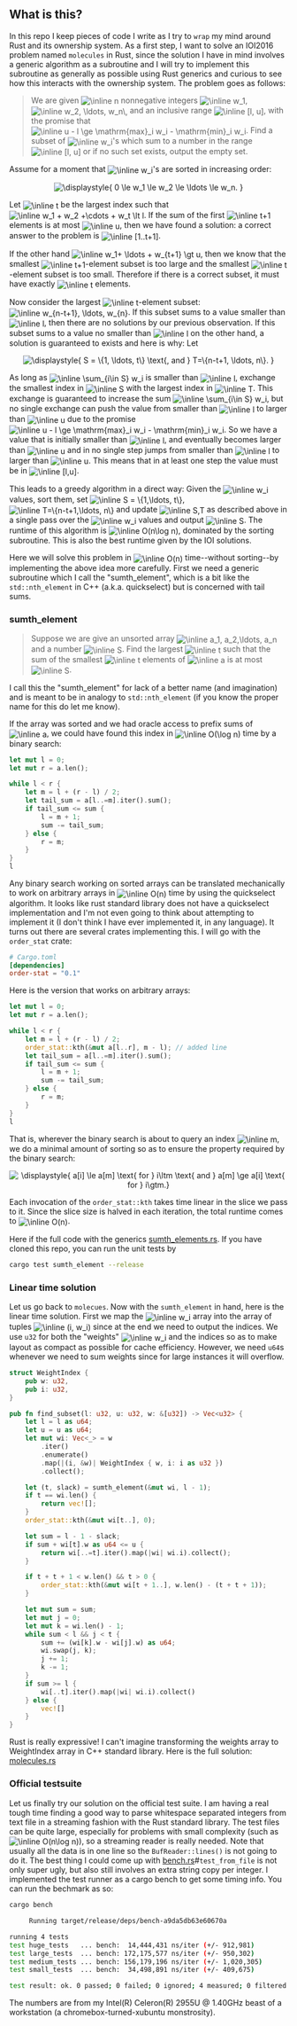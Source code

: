 ## What is this?

In this repo I keep pieces of code I write as I try to `wrap` my mind
around Rust and its ownership system.
As a first step, I want to solve an IOI2016 problem named `molecules` in Rust,
since the solution I have in mind involves a generic algorithm
as a subroutine and I will try to implement this subroutine as generally as
possible using Rust generics and curious to see how this interacts with the
ownership system. The problem goes as follows:

> We are given <img alt="\inline n" src="https://latex.codecogs.com/png.latex?%5Cinline%20n" align="center"/> nonnegative integers <img alt="\inline w_1" src="https://latex.codecogs.com/png.latex?%5Cinline%20w_1" align="center"/>, <img alt="\inline w_2, \ldots, w_n\," src="https://latex.codecogs.com/png.latex?%5Cinline%20w_2%2C%20%5Cldots%2C%20w_n%5C%2C" align="center"/> and an 
> inclusive range <img alt="\inline [l, u]" src="https://latex.codecogs.com/png.latex?%5Cinline%20%5Bl%2C%20u%5D" align="center"/>, with the promise that <img alt="\inline u - l \ge
  \mathrm{max}_i w_i - \mathrm{min}_i w_i" src="https://latex.codecogs.com/png.latex?%5Cinline%20u%20-%20l%20%5Cge%0A%20%20%5Cmathrm%7Bmax%7D_i%20w_i%20-%20%5Cmathrm%7Bmin%7D_i%20w_i" align="center"/>.
> Find a subset of <img alt="\inline w_i" src="https://latex.codecogs.com/png.latex?%5Cinline%20w_i" align="center"/>'s which sum to a number in the range <img alt="\inline [l, u]" src="https://latex.codecogs.com/png.latex?%5Cinline%20%5Bl%2C%20u%5D" align="center"/> or if no
> such set exists, output the empty set.

Assume for a moment that <img alt="\inline w_i" src="https://latex.codecogs.com/png.latex?%5Cinline%20w_i" align="center"/>'s are sorted in increasing order:

<p align=center><img alt="\displaystyle{
0 \le w_1 \le w_2 \le \ldots \le w_n.
}" src="https://latex.codecogs.com/png.latex?%5Cdisplaystyle%7B%0A0%20%5Cle%20w_1%20%5Cle%20w_2%20%5Cle%20%5Cldots%20%5Cle%20w_n.%0A%7D"/></p>


Let <img alt="\inline t" src="https://latex.codecogs.com/png.latex?%5Cinline%20t" align="center"/> be the largest index such that <img alt="\inline w_1 + w_2 +\cdots + w_t \lt l" src="https://latex.codecogs.com/png.latex?%5Cinline%20w_1%20%2B%20w_2%20%2B%5Ccdots%20%2B%20w_t%20%3C%20l" align="center"/>. If 
the sum of the first <img alt="\inline t+1" src="https://latex.codecogs.com/png.latex?%5Cinline%20t%2B1" align="center"/> elements is at most <img alt="\inline u" src="https://latex.codecogs.com/png.latex?%5Cinline%20u" align="center"/>, then we have found a
solution: a correct answer to the problem is <img alt="\inline [1..t+1]" src="https://latex.codecogs.com/png.latex?%5Cinline%20%5B1..t%2B1%5D" align="center"/>.

If the other hand <img alt="\inline w_1+ \ldots + w_{t+1} \gt u" src="https://latex.codecogs.com/png.latex?%5Cinline%20w_1%2B%20%5Cldots%20%2B%20w_%7Bt%2B1%7D%20%3E%20u" align="center"/>, then we know that the smallest
<img alt="\inline t+1" src="https://latex.codecogs.com/png.latex?%5Cinline%20t%2B1" align="center"/>-element subset is too large and the smallest <img alt="\inline t" src="https://latex.codecogs.com/png.latex?%5Cinline%20t" align="center"/>-element subset is too
small. Therefore if there is a correct subset, it must have exactly <img alt="\inline t" src="https://latex.codecogs.com/png.latex?%5Cinline%20t" align="center"/>
elements.

Now consider the largest <img alt="\inline t" src="https://latex.codecogs.com/png.latex?%5Cinline%20t" align="center"/>-element subset: <img alt="\inline w_{n-t+1}, \ldots, w_{n}" src="https://latex.codecogs.com/png.latex?%5Cinline%20w_%7Bn-t%2B1%7D%2C%20%5Cldots%2C%20w_%7Bn%7D" align="center"/>.
If this subset sums to a value smaller than <img alt="\inline l" src="https://latex.codecogs.com/png.latex?%5Cinline%20l" align="center"/>, then there are no solutions
by our previous observation. If this subset sums to a value no smaller than 
<img alt="\inline l" src="https://latex.codecogs.com/png.latex?%5Cinline%20l" align="center"/> on the other hand, a solution is guaranteed to exists and here is why:
Let 
<p align=center><img alt="\displaystyle{
S = \{1, \ldots, t\} \text{, and } T=\{n-t+1, \ldots, n\}.
}" src="https://latex.codecogs.com/png.latex?%5Cdisplaystyle%7B%0AS%20%3D%20%5C%7B1%2C%20%5Cldots%2C%20t%5C%7D%20%5Ctext%7B%2C%20and%20%7D%20T%3D%5C%7Bn-t%2B1%2C%20%5Cldots%2C%20n%5C%7D.%0A%7D"/></p>

As long as <img alt="\inline \sum_{i\in S} w_i" src="https://latex.codecogs.com/png.latex?%5Cinline%20%5Csum_%7Bi%5Cin%20S%7D%20w_i" align="center"/> is smaller than <img alt="\inline l" src="https://latex.codecogs.com/png.latex?%5Cinline%20l" align="center"/>, exchange the smallest
index in <img alt="\inline S" src="https://latex.codecogs.com/png.latex?%5Cinline%20S" align="center"/> with the largest index in <img alt="\inline T" src="https://latex.codecogs.com/png.latex?%5Cinline%20T" align="center"/>. This exchange is guaranteed to 
increase the sum <img alt="\inline \sum_{i\in S} w_i" src="https://latex.codecogs.com/png.latex?%5Cinline%20%5Csum_%7Bi%5Cin%20S%7D%20w_i" align="center"/>, but no single exchange can push the value 
from smaller than <img alt="\inline l" src="https://latex.codecogs.com/png.latex?%5Cinline%20l" align="center"/> to larger than <img alt="\inline u" src="https://latex.codecogs.com/png.latex?%5Cinline%20u" align="center"/> due to the promise <img alt="\inline u - l \ge
\mathrm{max}_i w_i - \mathrm{min}_i w_i" src="https://latex.codecogs.com/png.latex?%5Cinline%20u%20-%20l%20%5Cge%0A%5Cmathrm%7Bmax%7D_i%20w_i%20-%20%5Cmathrm%7Bmin%7D_i%20w_i" align="center"/>. So we have a value that is initially
smaller than <img alt="\inline l" src="https://latex.codecogs.com/png.latex?%5Cinline%20l" align="center"/>, and eventually becomes larger than <img alt="\inline u" src="https://latex.codecogs.com/png.latex?%5Cinline%20u" align="center"/> and in no single step
jumps from smaller than <img alt="\inline l" src="https://latex.codecogs.com/png.latex?%5Cinline%20l" align="center"/> to larger than <img alt="\inline u" src="https://latex.codecogs.com/png.latex?%5Cinline%20u" align="center"/>. This means that in at least one
step the value must be in <img alt="\inline [l,u]" src="https://latex.codecogs.com/png.latex?%5Cinline%20%5Bl%2Cu%5D" align="center"/>.

This leads to a greedy algorithm in a direct way: Given the <img alt="\inline w_i" src="https://latex.codecogs.com/png.latex?%5Cinline%20w_i" align="center"/> values, sort
them, set <img alt="\inline S = \{1,\ldots, t\}" src="https://latex.codecogs.com/png.latex?%5Cinline%20S%20%3D%20%5C%7B1%2C%5Cldots%2C%20t%5C%7D" align="center"/>, <img alt="\inline T=\{n-t+1,\ldots, n\}" src="https://latex.codecogs.com/png.latex?%5Cinline%20T%3D%5C%7Bn-t%2B1%2C%5Cldots%2C%20n%5C%7D" align="center"/> and update <img alt="\inline S,T" src="https://latex.codecogs.com/png.latex?%5Cinline%20S%2CT" align="center"/>
as described above in a single pass over the <img alt="\inline w_i" src="https://latex.codecogs.com/png.latex?%5Cinline%20w_i" align="center"/> values and output <img alt="\inline S" src="https://latex.codecogs.com/png.latex?%5Cinline%20S" align="center"/>.
The runtime of this algorithm is <img alt="\inline O(n\log n)" src="https://latex.codecogs.com/png.latex?%5Cinline%20O%28n%5Clog%20n%29" align="center"/>, dominated by the sorting
subroutine. This is also the best runtime given by the IOI solutions.

Here we will solve this problem in <img alt="\inline O(n)" src="https://latex.codecogs.com/png.latex?%5Cinline%20O%28n%29" align="center"/> time--without sorting--by implementing
the above idea more carefully. First we need a generic subroutine which I call
the "sumth_element", which is a bit like the `std::nth_element` in C++
(a.k.a. quickselect) but is concerned with tail sums.

### sumth_element

> Suppose we are give an unsorted array <img alt="\inline a_1, a_2,\ldots, a_n" src="https://latex.codecogs.com/png.latex?%5Cinline%20a_1%2C%20a_2%2C%5Cldots%2C%20a_n" align="center"/> and a number <img alt="\inline S" src="https://latex.codecogs.com/png.latex?%5Cinline%20S" align="center"/>.
> Find the largest <img alt="\inline t" src="https://latex.codecogs.com/png.latex?%5Cinline%20t" align="center"/> such that the sum of the smallest <img alt="\inline t" src="https://latex.codecogs.com/png.latex?%5Cinline%20t" align="center"/> elements of <img alt="\inline a" src="https://latex.codecogs.com/png.latex?%5Cinline%20a" align="center"/>
> is at most <img alt="\inline S" src="https://latex.codecogs.com/png.latex?%5Cinline%20S" align="center"/>.

I call this the "sumth_element" for lack of a better name (and imagination) and 
is meant to be in analogy to `std::nth_element`
(if you know the proper name for this do let me know).

If the array was sorted and we had oracle access to prefix sums of <img alt="\inline a" src="https://latex.codecogs.com/png.latex?%5Cinline%20a" align="center"/>,
we could have found this index in <img alt="\inline O(\log n)" src="https://latex.codecogs.com/png.latex?%5Cinline%20O%28%5Clog%20n%29" align="center"/> time
by a binary search:
```rust
let mut l = 0;
let mut r = a.len();

while l < r {
    let m = l + (r - l) / 2;
    let tail_sum = a[l..=m].iter().sum();
    if tail_sum <= sum {
        l = m + 1;
        sum -= tail_sum;
    } else {
        r = m;
    }
}
l
```
Any binary search working on sorted arrays can be translated mechanically to 
work on arbitrary arrays in <img alt="\inline O(n)" src="https://latex.codecogs.com/png.latex?%5Cinline%20O%28n%29" align="center"/> time by using the quickselect algorithm.
It looks like rust standard library does not have a quickselect
implementation and I'm not even going to think about attempting to implement
it (I don't think I have ever implemented it, in any language).
It turns out there are several crates implementing this. I will go with the
`order_stat` crate:
```toml
# Cargo.toml
[dependencies]
order-stat = "0.1"
```

Here is the version that works on arbitrary arrays:
```rust
let mut l = 0;
let mut r = a.len();

while l < r {
    let m = l + (r - l) / 2;
    order_stat::kth(&mut a[l..r], m - l); // added line
    let tail_sum = a[l..=m].iter().sum();
    if tail_sum <= sum {
        l = m + 1;
        sum -= tail_sum;
    } else {
        r = m;
    }
}
l
```
That is, wherever the binary search is about to query an index <img alt="\inline m" src="https://latex.codecogs.com/png.latex?%5Cinline%20m" align="center"/>, we do a
minimal amount of sorting so as to ensure the property required by the binary
search:
<p align=center><img alt="\displaystyle{ a[i] \le a[m] \text{ for } i\ltm \text{ and } a[m] \ge a[i] \text{ for } i\gtm.}" src="https://latex.codecogs.com/png.latex?%5Cdisplaystyle%7B%20a%5Bi%5D%20%5Cle%20a%5Bm%5D%20%5Ctext%7B%20for%20%7D%20i%3Cm%20%5Ctext%7B%20and%20%7D%20a%5Bm%5D%20%5Cge%20a%5Bi%5D%20%5Ctext%7B%20for%20%7D%20i%3Em.%7D"/></p>

Each invocation of the `order_stat::kth` takes time linear in the slice
we pass to it. Since the slice size is halved in each iteration, the total
runtime comes to <img alt="\inline O(n)" src="https://latex.codecogs.com/png.latex?%5Cinline%20O%28n%29" align="center"/>.

Here if the full code with the generics [sumth_elements.rs](sumth_element.rs).
If you have cloned this repo, you can run the unit tests by
```sh
cargo test sumth_element --release
```

### Linear time solution

Let us go back to `molecues`. Now with the `sumth_element` in hand, here is 
the linear time solution. First we map the <img alt="\inline w_i" src="https://latex.codecogs.com/png.latex?%5Cinline%20w_i" align="center"/> array into the array of
tuples <img alt="\inline (i, w_i)" src="https://latex.codecogs.com/png.latex?%5Cinline%20%28i%2C%20w_i%29" align="center"/> since at the end we need to output the indices.
We use `u32` for both the "weights" <img alt="\inline w_i" src="https://latex.codecogs.com/png.latex?%5Cinline%20w_i" align="center"/> and the indices so as to make layout
as compact as possible for cache efficiency. However, we need `u64`s 
whenever we need to sum weights since for large instances it will overflow.

```rust
struct WeightIndex {
    pub w: u32,
    pub i: u32,
}

pub fn find_subset(l: u32, u: u32, w: &[u32]) -> Vec<u32> {
    let l = l as u64;
    let u = u as u64;
    let mut wi: Vec<_> = w
        .iter()
        .enumerate()
        .map(|(i, &w)| WeightIndex { w, i: i as u32 })
        .collect();

    let (t, slack) = sumth_element(&mut wi, l - 1);
    if t == wi.len() {
        return vec![];
    }
    order_stat::kth(&mut wi[t..], 0);

    let sum = l - 1 - slack;
    if sum + wi[t].w as u64 <= u {
        return wi[..=t].iter().map(|wi| wi.i).collect();
    }

    if t + t + 1 < w.len() && t > 0 {
        order_stat::kth(&mut wi[t + 1..], w.len() - (t + t + 1));
    }

    let mut sum = sum;
    let mut j = 0;
    let mut k = wi.len() - 1;
    while sum < l && j < t {
        sum += (wi[k].w - wi[j].w) as u64;
        wi.swap(j, k);
        j += 1;
        k -= 1;
    }
    if sum >= l {
        wi[..t].iter().map(|wi| wi.i).collect()
    } else {
        vec![]
    }
}
```
Rust is really expressive! I can't imagine transforming the weights array to
WeightIndex array in C++ standard library.
Here is the full solution: [molecules.rs](molecules.rs)

### Official testsuite

Let us finally try our solution on the official test suite.
I am having a real tough time finding a good way to parse whitespace separated
integers from text file in a streaming fashion with the Rust standard library.
The test files can be quite large, especially for problems with small 
complexity (such as <img alt="\inline O(n\log n)" src="https://latex.codecogs.com/png.latex?%5Cinline%20O%28n%5Clog%20n%29" align="center"/>), so a  streaming reader is really needed.
Note that usually all the data is in one line so the `BufReader::lines()` is
not going to do it.
The best thing I could come up with [bench.rs](bench.rs)#`test_from_file` is not
only super ugly, but also still involves an extra string copy per integer.
I implemented the test runner as a cargo bench to get some timing info.
You can run the bechmark as so:
```sh
cargo bench

     Running target/release/deps/bench-a9da5db63e60670a

running 4 tests
test huge_tests   ... bench:  14,444,431 ns/iter (+/- 912,981)
test large_tests  ... bench: 172,175,577 ns/iter (+/- 950,302)
test medium_tests ... bench: 156,179,196 ns/iter (+/- 1,020,305)
test small_tests  ... bench:  34,498,891 ns/iter (+/- 409,675)

test result: ok. 0 passed; 0 failed; 0 ignored; 4 measured; 0 filtered out

```
The numbers are from my Intel(R) Celeron(R) 2955U @ 1.40GHz beast of a 
workstation (a chromebox-turned-xubuntu monstrosity).